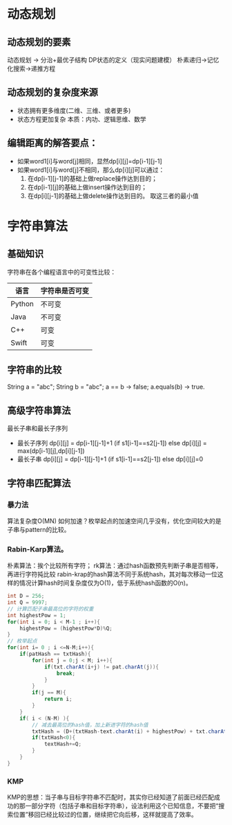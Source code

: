 # 动态规划 
## 动态规划的要素
动态规划 -> 分治+最优子结构
DP状态的定义（现实问题建模）
朴素递归->记忆化搜索->递推方程

## 动态规划的复杂度来源
* 状态拥有更多维度(二维、三维、或者更多)
* 状态方程更加复杂
本质：内功、逻辑思维、数学

## 编辑距离的解答要点：
* 如果word1[i]与word[j]相同，显然dp[i][j]=dp[i-1][j-1]
* 如果word1[i]与word[j]不相同，那么dp[i][j]可以通过：
  1. 在dp[i-1][j-1]的基础上做replace操作达到目的；
  2. 在dp[i-1][j]的基础上做insert操作达到目的；
  3. 在dp[i][j-1]的基础上做delete操作达到目的。
  取这三者的最小值  
  
# 字符串算法
## 基础知识   
字符串在各个编程语言中的可变性比较：  

|  语言   | 字符串是否可变  |
|  ----  | ----  |
| Python  | 不可变 |
| Java  | 不可变 |
| C++  | 可变 |
| Swift  | 可变 |
## 字符串的比较  
String a = "abc";
String b = "abc";
a == b -> false;
a.equals(b) -> true.
## 高级字符串算法  
最长子串和最长子序列
* 最长子序列
  dp[i][j] = dp[i-1][j-1]+1 (if s1[i-1]==s2[j-1])
  else dp[i][j] = max(dp[i-1][j],dp[i][j-1])
* 最长子串
  dp[i][j] = dp[i-1][j-1]+1 (if s1[i-1]==s2[j-1])
  else dp[i][j]=0  
## 字符串匹配算法
### 暴力法  
算法复杂度O(MN)
如何加速？枚举起点的加速空间几乎没有，优化空间较大的是子串与pattern的比较。
### Rabin-Karp算法。
朴素算法：挨个比较所有字符；
rk算法：通过hash函数预先判断子串是否相等，再进行字符扽比较
rabin-krap的hash算法不同于系统hash，其对每次移动一位这样的情况计算hash时间复杂度仅为O(1)，低于系统hash函数的O(n)。  

``` java
int D = 256;
int Q = 9997;
// 计算匹配子串最高位的字符的权重
int highestPow = 1;
for(int i = 0; i < M-1 ; i++){
    highestPow = (highestPow*D)%Q;
}
// 枚举起点
for(int i= 0 ; i <=N-M;i++){
    if(patHash == txtHash){
        for(int j = 0;j < M; i++){
            if(txt.charAt(i+j) != pat.charAt(j)){
                break;
            }
        }
        if(j == M){
            return i;
        }
    }
    if( i < (N-M) ){
        // 减去最高位的hash值，加上新进字符的hash值
        txtHash = (D+(txtHash-text.charAt(i) + highestPow) + txt.charAt(i+M))%Q;
        if(txtHash<0){
            textHash+=Q;
        }
    }
}
```
### KMP
KMP的思想：当子串与目标字符串不匹配时，其实你已经知道了前面已经匹配成功的那一部分字符（包括子串和目标字符串），设法利用这个已知信息，不要把“搜索位置”移回已经比较过的位置，继续把它向后移，这样就提高了效率。